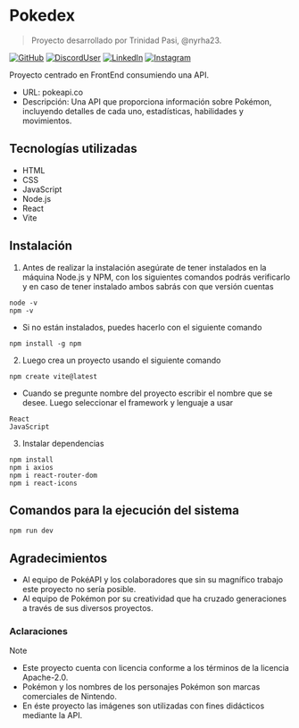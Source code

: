 # Pokedex
> Proyecto desarrollado por Trinidad Pasi, @nyrha23.

[![GitHub](https://img.shields.io/badge/nyrha23-C71585?style=flat-square&logo=github&logoColor=white&labelColor=101010)](https://github.com/nyrha23) 
[![DiscordUser](https://img.shields.io/badge/nyrha23-7B68EE?style=flat-square&logo=discord&logoColor=white&labelColor=101010)](https://discord.com/) 
[![LinkedIn](https://img.shields.io/badge/Trinidad_Pasi-4169E1?style=flat-square&logo=linkedin&logoColor=white&labelColor=101010)](https://www.linkedin.com/in/trinidad-pasi/) 
[![Instagram](https://img.shields.io/badge/nyrha23-FF7F50?style=flat-square&logo=instagram&logoColor=white&labelColor=101010)](https://www.instagram.com/nyrha23/) 

Proyecto centrado en FrontEnd consumiendo una API.

- URL: pokeapi.co
- Descripción: Una API que proporciona información sobre Pokémon, incluyendo detalles de cada uno, estadísticas, habilidades y movimientos.

## Tecnologías utilizadas

- HTML
- CSS
- JavaScript
- Node.js
- React
- Vite

## Instalación 

1. Antes de realizar la instalación asegúrate de tener instalados en la máquina Node.js y NPM, con los siguientes comandos podrás verificarlo y en caso de tener instalado ambos sabrás con que versión cuentas

````` 
node -v
npm -v
````` 
- Si no están instalados, puedes hacerlo con el siguiente comando

`````
npm install -g npm
`````

2. Luego crea un proyecto usando el siguiente comando

`````
npm create vite@latest
`````

- Cuando se pregunte nombre del proyecto escribir el nombre que se desee. Luego seleccionar el framework y lenguaje a usar

`````
React
JavaScript
`````

3. Instalar dependencias
`````
npm install
npm i axios
npm i react-router-dom
npm i react-icons
`````

## Comandos para la ejecución del sistema 

````` 
npm run dev
````` 

## Agradecimientos
+ Al equipo de PokéAPI y los colaboradores que sin su magnífico trabajo este proyecto no sería posible. 
+ Al equipo de Pokémon por su creatividad que ha cruzado generaciones a través de sus diversos proyectos.

### Aclaraciones
> [!NOTE] 
> - Este proyecto cuenta con licencia conforme a los términos de la licencia Apache-2.0. 
> - Pokémon y los nombres de los personajes Pokémon son marcas comerciales de Nintendo. 
> - En éste proyecto las imágenes son utilizadas con fines didácticos mediante la API. 
